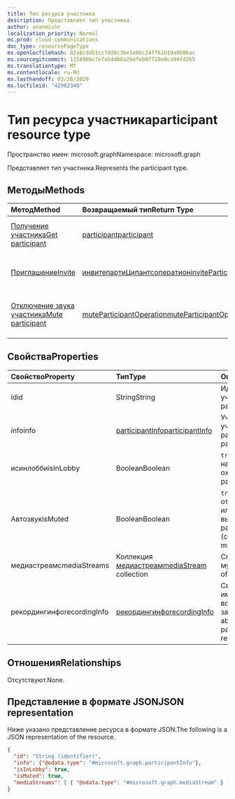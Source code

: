 ```yaml
---
title: Тип ресурса участника
description: Представляет тип участника.
author: ananmishr
localization_priority: Normal
ms.prod: cloud-communications
doc_type: resourcePageType
ms.openlocfilehash: 82a8cdd51cc7dd8c3be1e06c24ff61b19a9b86ac
ms.sourcegitcommit: 115890bc7e7a54db8a2befeb8f720a9ca94f42b5
ms.translationtype: MT
ms.contentlocale: ru-RU
ms.lasthandoff: 03/26/2020
ms.locfileid: "42962340"
---
```

# <a name="participant-resource-type"></a><span data-ttu-id="e3d78-103">Тип ресурса участника</span><span class="sxs-lookup"><span data-stu-id="e3d78-103">participant resource type</span></span>

<span data-ttu-id="e3d78-104">Пространство имен: microsoft.graph</span><span class="sxs-lookup"><span data-stu-id="e3d78-104">Namespace: microsoft.graph</span></span>

<span data-ttu-id="e3d78-105">Представляет тип участника.</span><span class="sxs-lookup"><span data-stu-id="e3d78-105">Represents the participant type.</span></span>

## <a name="methods"></a><span data-ttu-id="e3d78-106">Методы</span><span class="sxs-lookup"><span data-stu-id="e3d78-106">Methods</span></span>

| <span data-ttu-id="e3d78-107">Метод</span><span class="sxs-lookup"><span data-stu-id="e3d78-107">Method</span></span>                                                 | <span data-ttu-id="e3d78-108">Возвращаемый тип</span><span class="sxs-lookup"><span data-stu-id="e3d78-108">Return Type</span></span>                                                 | <span data-ttu-id="e3d78-109">Описание</span><span class="sxs-lookup"><span data-stu-id="e3d78-109">Description</span></span>                                    |
|:-------------------------------------------------------|:------------------------------------------------------------|:-----------------------------------------------|
| [<span data-ttu-id="e3d78-110">Получение участника</span><span class="sxs-lookup"><span data-stu-id="e3d78-110">Get participant</span></span>](../api/participant-get.md)           | [<span data-ttu-id="e3d78-111">participant</span><span class="sxs-lookup"><span data-stu-id="e3d78-111">participant</span></span>](participant.md)                               | <span data-ttu-id="e3d78-112">Чтение свойств объекта **участника** .</span><span class="sxs-lookup"><span data-stu-id="e3d78-112">Read properties of the **participant** object.</span></span> |
| [<span data-ttu-id="e3d78-113">Приглашение</span><span class="sxs-lookup"><span data-stu-id="e3d78-113">Invite</span></span>](../api/participant-invite.md)                 | [<span data-ttu-id="e3d78-114">инвитепартиЦипантсоператион</span><span class="sxs-lookup"><span data-stu-id="e3d78-114">inviteParticipantsOperation</span></span>](../resources/inviteparticipantsoperation.md)                        | <span data-ttu-id="e3d78-115">Приглашение участника на звонок.</span><span class="sxs-lookup"><span data-stu-id="e3d78-115">Invite a participant to the call.</span></span>              |
| [<span data-ttu-id="e3d78-116">Отключение звука участника</span><span class="sxs-lookup"><span data-stu-id="e3d78-116">Mute participant</span></span>](../api/participant-mute.md)         | [<span data-ttu-id="e3d78-117">muteParticipantOperation</span><span class="sxs-lookup"><span data-stu-id="e3d78-117">muteParticipantOperation</span></span>](muteparticipantoperation.md)     | <span data-ttu-id="e3d78-118">Отключение выключения участника в вызове.</span><span class="sxs-lookup"><span data-stu-id="e3d78-118">Mute a participant in a call.</span></span>                  |

## <a name="properties"></a><span data-ttu-id="e3d78-119">Свойства</span><span class="sxs-lookup"><span data-stu-id="e3d78-119">Properties</span></span>

| <span data-ttu-id="e3d78-120">Свойство</span><span class="sxs-lookup"><span data-stu-id="e3d78-120">Property</span></span>             | <span data-ttu-id="e3d78-121">Тип</span><span class="sxs-lookup"><span data-stu-id="e3d78-121">Type</span></span>                                     | <span data-ttu-id="e3d78-122">Описание</span><span class="sxs-lookup"><span data-stu-id="e3d78-122">Description</span></span>                                                  |
| :------------------- | :--------------------------------------- | :------------------------------------------------------------|
| <span data-ttu-id="e3d78-123">id</span><span class="sxs-lookup"><span data-stu-id="e3d78-123">id</span></span>                   | <span data-ttu-id="e3d78-124">String</span><span class="sxs-lookup"><span data-stu-id="e3d78-124">String</span></span>                                   | <span data-ttu-id="e3d78-125">Идентификатор участника.</span><span class="sxs-lookup"><span data-stu-id="e3d78-125">The participant ID.</span></span>                                          |
| <span data-ttu-id="e3d78-126">info</span><span class="sxs-lookup"><span data-stu-id="e3d78-126">info</span></span>                 | [<span data-ttu-id="e3d78-127">participantInfo</span><span class="sxs-lookup"><span data-stu-id="e3d78-127">participantInfo</span></span>](participantinfo.md)    | <span data-ttu-id="e3d78-128">Участник участника.</span><span class="sxs-lookup"><span data-stu-id="e3d78-128">The participant of the participant.</span></span>                          |
| <span data-ttu-id="e3d78-129">исинлобби</span><span class="sxs-lookup"><span data-stu-id="e3d78-129">isInLobby</span></span>            | <span data-ttu-id="e3d78-130">Boolean</span><span class="sxs-lookup"><span data-stu-id="e3d78-130">Boolean</span></span>                                  | <span data-ttu-id="e3d78-131">`true`Если участник находится в "зале ожидания".</span><span class="sxs-lookup"><span data-stu-id="e3d78-131">`true` if the participant is in lobby.</span></span>                          |
| <span data-ttu-id="e3d78-132">Автозвук</span><span class="sxs-lookup"><span data-stu-id="e3d78-132">isMuted</span></span>              | <span data-ttu-id="e3d78-133">Boolean</span><span class="sxs-lookup"><span data-stu-id="e3d78-133">Boolean</span></span>                                  | <span data-ttu-id="e3d78-134">`true`Если участник отключен (клиент или сервер выключен).</span><span class="sxs-lookup"><span data-stu-id="e3d78-134">`true` if the participant is muted (client or server muted).</span></span>    |
| <span data-ttu-id="e3d78-135">медиастреамс</span><span class="sxs-lookup"><span data-stu-id="e3d78-135">mediaStreams</span></span>         | <span data-ttu-id="e3d78-136">Коллекция [медиастреам](mediastream.md)</span><span class="sxs-lookup"><span data-stu-id="e3d78-136">[mediaStream](mediastream.md) collection</span></span> | <span data-ttu-id="e3d78-137">Список потоков мультимедиа.</span><span class="sxs-lookup"><span data-stu-id="e3d78-137">The list of media streams.</span></span>                                   |
| <span data-ttu-id="e3d78-138">рекордингинфо</span><span class="sxs-lookup"><span data-stu-id="e3d78-138">recordingInfo</span></span>        | [<span data-ttu-id="e3d78-139">рекордингинфо</span><span class="sxs-lookup"><span data-stu-id="e3d78-139">recordingInfo</span></span>](recordinginfo.md)        | <span data-ttu-id="e3d78-140">Сведения о том, имеет ли участник возможность записи.</span><span class="sxs-lookup"><span data-stu-id="e3d78-140">Information about whether the participant has recording capability.</span></span> |

## <a name="relationships"></a><span data-ttu-id="e3d78-141">Отношения</span><span class="sxs-lookup"><span data-stu-id="e3d78-141">Relationships</span></span>
<span data-ttu-id="e3d78-142">Отсутствуют.</span><span class="sxs-lookup"><span data-stu-id="e3d78-142">None.</span></span>

## <a name="json-representation"></a><span data-ttu-id="e3d78-143">Представление в формате JSON</span><span class="sxs-lookup"><span data-stu-id="e3d78-143">JSON representation</span></span>

<span data-ttu-id="e3d78-144">Ниже указано представление ресурса в формате JSON.</span><span class="sxs-lookup"><span data-stu-id="e3d78-144">The following is a JSON representation of the resource.</span></span>

<!-- {
  "blockType": "resource",
  "optionalProperties": [

  ],
  "@odata.type": "microsoft.graph.participant"
}-->
```json
{
  "id": "String (identifier)",
  "info": {"@odata.type": "#microsoft.graph.participantInfo"},
  "isInLobby": true,
  "isMuted": true,
  "mediaStreams": [ { "@odata.type": "#microsoft.graph.mediaStream" } ]
}
```

<!-- uuid: 8fcb5dbc-d5aa-4681-8e31-b001d5168d79
2015-10-25 14:57:30 UTC -->
<!--
{
  "type": "#page.annotation",
  "description": "participant resource",
  "keywords": "",
  "section": "documentation",
  "tocPath": "",
  "suppressions": []
}
-->
